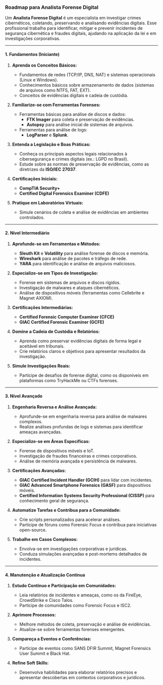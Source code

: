### Roadmap para Analista Forense Digital

Um **Analista Forense Digital** é um especialista em investigar crimes cibernéticos, coletando, preservando e analisando evidências digitais. Esse profissional trabalha para identificar, mitigar e prevenir incidentes de segurança cibernética e fraudes digitais, ajudando na aplicação da lei e em investigações corporativas.

---

#### **1. Fundamentos (Iniciante)**

1. **Aprenda os Conceitos Básicos:**
    
    - Fundamentos de redes (TCP/IP, DNS, NAT) e sistemas operacionais (Linux e Windows).
    - Conhecimentos básicos sobre armazenamento de dados (sistemas de arquivos como NTFS, FAT, EXT).
    - Conceitos de evidências digitais e cadeia de custódia.
2. **Familiarize-se com Ferramentas Forenses:**
    
    - Ferramentas básicas para análise de discos e dados:
        - **FTK Imager** para coleta e preservação de evidências.
        - **Autopsy** para análise inicial de sistemas de arquivos.
    - Ferramentas para análise de logs:
        - **LogParser** e **Splunk**.
3. **Entenda a Legislação e Boas Práticas:**
    
    - Conheça os principais aspectos legais relacionados à cibersegurança e crimes digitais (ex.: LGPD no Brasil).
    - Estude sobre as normas de preservação de evidências, como as diretrizes da **ISO/IEC 27037**.
4. **Certificações Iniciais:**
    
    - **CompTIA Security+**
    - **Certified Digital Forensics Examiner (CDFE)**
5. **Pratique em Laboratórios Virtuais:**
    
    - Simule cenários de coleta e análise de evidências em ambientes controlados.

---

#### **2. Nível Intermediário**

1. **Aprofunde-se em Ferramentas e Métodos:**
    
    - **Sleuth Kit** e **Volatility** para análise forense de discos e memória.
    - **Wireshark** para análise de pacotes e tráfego de rede.
    - **YARA** para identificação e análise de arquivos maliciosos.
2. **Especialize-se em Tipos de Investigação:**
    
    - Forense em sistemas de arquivos e discos rígidos.
    - Investigação de malwares e ataques cibernéticos.
    - Análise de dispositivos móveis (ferramentas como Cellebrite e Magnet AXIOM).
3. **Certificações Intermediárias:**
    
    - **Certified Forensic Computer Examiner (CFCE)**
    - **GIAC Certified Forensic Examiner (GCFE)**
4. **Domine a Cadeia de Custódia e Relatórios:**
    
    - Aprenda como preservar evidências digitais de forma legal e aceitável em tribunais.
    - Crie relatórios claros e objetivos para apresentar resultados da investigação.
5. **Simule Investigações Reais:**
    
    - Participe de desafios de forense digital, como os disponíveis em plataformas como TryHackMe ou CTFs forenses.

---

#### **3. Nível Avançado**

1. **Engenharia Reversa e Análise Avançada:**
    
    - Aprofunde-se em engenharia reversa para análise de malwares complexos.
    - Realize análises profundas de logs e sistemas para identificar ameaças avançadas.
2. **Especialize-se em Áreas Específicas:**
    
    - Forense de dispositivos móveis e IoT.
    - Investigação de fraudes financeiras e crimes corporativos.
    - Análise de memória avançada e persistência de malwares.
3. **Certificações Avançadas:**
    
    - **GIAC Certified Incident Handler (GCIH)** para lidar com incidentes.
    - **GIAC Advanced Smartphone Forensics (GASF)** para dispositivos móveis.
    - **Certified Information Systems Security Professional (CISSP)** para conhecimento geral de segurança.
4. **Automatize Tarefas e Contribua para a Comunidade:**
    
    - Crie scripts personalizados para acelerar análises.
    - Participe de fóruns como Forensic Focus e contribua para iniciativas open-source.
5. **Trabalhe em Casos Complexos:**
    
    - Envolva-se em investigações corporativas e jurídicas.
    - Conduza simulações avançadas e post-mortems detalhados de incidentes.

---

#### **4. Manutenção e Atualização Contínua**

1. **Estudo Contínuo e Participação em Comunidades:**
    
    - Leia relatórios de incidentes e ameaças, como os da FireEye, CrowdStrike e Cisco Talos.
    - Participe de comunidades como Forensic Focus e ISC2.
2. **Aprimore Processos:**
    
    - Melhore métodos de coleta, preservação e análise de evidências.
    - Atualize-se sobre ferramentas forenses emergentes.
3. **Compareça a Eventos e Conferências:**
    
    - Participe de eventos como SANS DFIR Summit, Magnet Forensics User Summit e Black Hat.
4. **Refine Soft Skills:**
    
    - Desenvolva habilidades para elaborar relatórios precisos e apresentar descobertas em contextos corporativos e jurídicos.